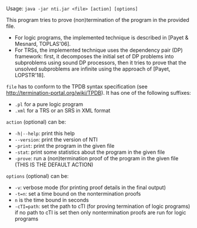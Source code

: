 Usage: `java -jar nti.jar <file> [action] [options]`

This program tries to prove (non)termination of the program in the provided file.
- For logic programs, the implemented technique is described in [Payet & Mesnard, TOPLAS'06].
- For TRSs, the implemented technique uses the dependency pair (DP) framework:
first, it decomposes the initial set of DP problems into subproblems using
sound DP processors, then it tries to prove that the unsolved subproblems
are infinite using the approach of [Payet, LOPSTR'18].

`file` has to conform to the TPDB syntax specification
(see http://termination-portal.org/wiki/TPDB).
It has one of the following suffixes:
- `.pl` for a pure logic program
- `.xml` for a TRS or an SRS in XML format

`action` (optional) can be:
- `-h|--help`: print this help
- `--version`: print the version of NTI
- `-print`: print the program in the given file
- `-stat`: print some statistics about the program in the given file
- `-prove`: run a (non)termination proof of the program in the given file
(THIS IS THE DEFAULT ACTION)

`options` (optional) can be:
- `-v`: verbose mode (for printing proof details in the final output)
- `-t=n`: set a time bound on the nontermination proofs
- `n` is the time bound in seconds
- `-cTI=path`: set the path to cTI (for proving termination of logic programs)
if no path to cTI is set then only nontermination proofs are run for
logic programs
